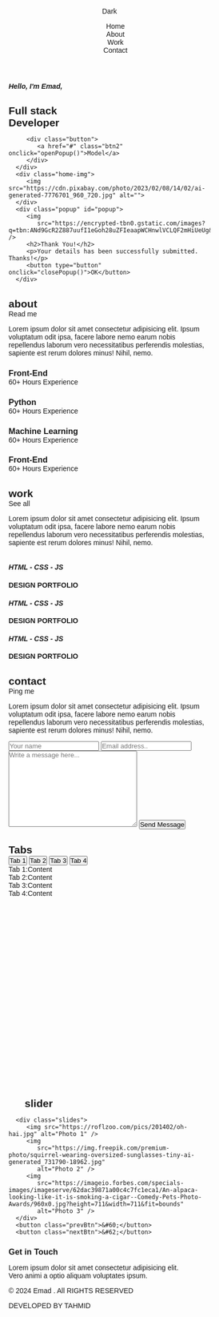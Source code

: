 <!DOCTYPE html>
<html lang="en">

<head>
   <meta charset="UTF-8">
   <meta name="viewport" content="width=device-width, initial-scale=1.0">
   <title>Portfolio Website HTML CSS</title>
   <link rel="stylesheet" href="./gos.css">
   <link rel="preconnect" href="https://fonts.googleapis.com">
   <link rel="preconnect" href="https://fonts.gstatic.com" crossorigin>
   <link href="https://fonts.googleapis.com/css2?family=Poppins:wght@400;600;700&display=swap" rel="stylesheet">
</head>
<style>
   * {
      padding: 0;
      margin: 0;
      box-sizing: border-box;
      text-decoration: none;
      list-style: none;
      scroll-behavior: smooth;
      font-family: "Poppins", sans-serif;
   }

   :root {
      --bg-color: #1d1e23;
      --bg-footer-color: #27282d;
      --main-color: #a6bbcc;
      --text-color: #fff;

      --h1-font: 4.6rem;
      --h2-font: 3.7rem;
      --p-font: 1rem;
   }

   .light-theme {
      --bg-color: #a6bbcc;
      --main-color: #1d1e23;
      --text-color: black;
      --bg-footer-color: #bed0df;
   }


   body {
      background-color: var(--bg-color);
      color: var(--text-color);
   }

   header {
      position: fixed;
      width: 100%;
      top: 0;
      right: 0;
      z-index: 1000;
      padding: 38px 19%;
      display: flex;
      align-items: center;
      justify-content: space-between;
      background: transparent;
      transition: all .7s;
   }

   .logo {
      display: flex;
      align-items: center;
      color: var(--text-color);
      font-size: 28px;
      font-weight: 600;
      border: 0;
   }

   .navbar {
      display: flex;
   }

   .navbar a {
      margin: 0 25px;
      padding: 4px;
      color: var(--text-color);
      font-size: var(--p-font);
      font-weight: 400;
      border-bottom: 2px solid transparent;
      transition: all .7s;
   }

   .navbar a:hover {
      border-bottom: 2px solid var(--main-color);
      color: var(--main-color);
   }

   #menu-icon {
      font-size: 34px;
      cursor: pointer;
      z-index: 1001;
      display: none;

   }


   /* Add your existing CSS here */

   section {
      padding: 40px 19% 30px;
      transform: translateY(20px);
      transition: opacity 0.5s ease-out, transform 0.4s ease-out;
   }

   section.reveal {
      opacity: 1;
      transform: translateY(0);
   }

   .home {
      height: 100vh;
      width: 100%;
      display: flex;
      align-items: center;
      justify-content: space-between;
      gap: 35px;


   }

   .home-img {
      height: 460px;
      width: 400px;
      object-fit: contain;

   }

   .home-img img {
      width: 100%;
      height: auto;
      border-radius: 5%;
   }

   .home-text {
      padding: top 60px;
   }

   .home-text h5 {
      font-size: 20px;
      font-weight: 500;
   }

   .home-text h1 {
      margin: 15px 0;
      font-size: var(--h1-font);
      color: var(--main-color);
      line-height: 1.1;
      font-weight: 800;

   }

   .social {
      margin-bottom: 30px;

   }

   .social a:first-child {
      font-size: var(--p-font);
      color: var(--text-color);
   }

   .social i {
      display: inline-flex;
      align-items: center;
      justify-content: center;
      height: 40px;
      width: 40px;
      background: var(--bg-color);
      color: var(--main-color);
      border-radius: 50%;
      margin-right: 15px;
      transition: all .7s;
   }

   .social i:hover {
      box-shadow: 0 0 30px var(--main-color);
   }

   .button a {
      display: inline-block;
      padding: 10px 22px;
      background: var(--main-color);
      color: var(--bg-color);
      font-size: 14px;
      font-weight: 600;
      border: 1px solid transparent;
      border-radius: 8px;
      transition: all .7s;
   }

   .button a:hover {
      box-shadow: 0 0 20px var(--main-color);
   }

   .button a.btn2 {
      background: transparent;
      border: 1px solid var(--main-color);
      color: var(--main-color);
      margin-left: 20px;
   }

   .button i {
      margin-right: 7px;

   }

   header.sticky {
      background: var(--bg-footer-color);
      padding: 10px 19%;
   }

   .h-main {
      display: flex;
      flex-wrap: wrap;
      align-items: center;
      justify-content: space-between;
      gap: 3rem;
      margin-bottom: 20px;

   }

   .h-text h2 {
      font-size: var(--h2-font);
      color: var(--main-color);
      font-weight: 700;
   }

   .h-button a {
      display: inline-block;
      font-size: 18px;
      color: var(--text-color);
      transition: all .7s;

   }

   .h-button i {
      margin-left: 6px;

   }

   .h-button a:hover {
      transform: translateY(-5px);
      color: var(--main-color);

   }

   .center p {
      font-size: var(--p-font);
      padding: 0 120px;
      line-height: 32px;
   }

   .about-content {

      display: grid;
      grid-template-columns: repeat(auto-fit, minmax(200px, auto));
      align-items: center;
      text-align: center;
      gap: 2rem;
      margin-top: 4rem;
   }

   .box h3 {
      font-size: 27px;
      font-weight: 600;
      margin-bottom: 5px;

   }

   .box a {
      border-bottom: 2px solid var(--main-color);
      color: var(--main-color);
      font-size: 14px;
   }

   .work-content {
      display: grid;
      grid-template-columns: repeat(auto-fit, minmax(250px, auto));
      align-items: center;
      gap: 2rem;
      margin-top: 4rem;

   }

   .row img {
      height: auto;
      width: 100%;
      border-radius: 12px;
      margin-bottom: 1.4rem;

   }

   .row {
      background: var(--bg-footer-color);
      border-radius: 12px;
      border: 1px solid transparent;
      padding: 15px 20px;
      transition: all .5s ease;

   }

   .main-row {
      display: flex;
      align-items: center;
      justify-content: space-between;
      margin-bottom: 0.5rem;
   }

   .row h5 {
      font-size: 15px;
      font-weight: 500;
      margin-bottom: 5px;
   }

   .row h4 {
      font-size: 17px;
      font-weight: 600;

   }

   .row i {
      display: inline-flex;
      align-items: center;
      justify-content: center;
      width: 35px;
      height: 35px;
      font-size: 20px;
      border-radius: 50%;
      background: var(--main-color);
      color: var(--bg-color);
   }

   .row:hover {
      border: 1px solid var(--main-color);
      transform: translateY(-3px) scale(1.02);
      cursor: pointer;

   }

   .contact-form {
      display: flex;
      align-items: center;
      justify-content: center;
      margin-top: 4.3rem;
   }

   .contact-form form {
      position: relative;
      width: 600px;
   }

   form input,
   form textarea {
      width: 100%;
      padding: 20px;
      border: none;
      outline: none;
      background: var(--bg-footer-color);
      color: var(--text-color);
      margin-bottom: 20px;
      border-radius: 10px;

   }

   form input::placeholder,
   form textarea::placeholder {
      color: #fcfc;
      font-size: 15px;
   }

   form textarea {
      resize: none;
   }

   form .send-btn {
      display: inline-block;
      padding: 11px 25px;
      background: var(--main-color);
      border: 2px solid var(--main-color);
      border-radius: 8px;
      font-size: 15px;
      font-weight: 600;
      transition: all .6s;
      width: 30%;
   }

   form .send-btn:hover {
      background: transparent;
      color: var(--main-color);
      box-shadow: 0 0 20px var(--main-color);
      cursor: pointer;

   }

   .end-content {
      padding: 20px 19%;
      border-top: 1px solid rgba(255, 255, 255, 0.2);
      display: flex;
      align-items: center;
      justify-content: space-between;
      gap: 2rem;
   }

   .copytight p {
      font-size: 14px;
      font-weight: 400;
      color: var(--text-color);
   }

   .scroll-top i {
      display: inline-flex;
      align-items: center;
      justify-content: center;
      background: var(--main-color);
      color: var(--bg-color);
      width: 40px;
      height: 40px;
      border-radius: 50%;
      font-size: 27px;
   }

   .title {
      font-family: sans-serif;
      color: #dc2d5e;
      text-align: center;
   }

   .tabContainer {
      width: 100%;
      height: 400px;
   }

   .tabContainer .buttonContainer {
      height: 15%;
   }

   .tabContainer .buttonContainer button {
      width: 25%;
      height: 100%;
      float: left;
      border: none;
      outline: none;
      cursor: pointer;
      padding: 10px;
      font-family: sans-serif;
      font-size: 18px;
      background-color: #eee;
   }

   .tabContainer .buttonContainer button:hover {
      background-color: #d7d4d4;
   }

   .tabContainer .tabPanel {
      height: 85%;
      background-color: gray;
      color: white;
      text-align: center;
      padding-top: 105px;
      box-sizing: border-box;
      font-family: sans-serif;
      font-size: 22px;
      display: none;
   }


   .slider {
      position: relative;
      max-width: 800px;
      margin: 0 auto;
      overflow: hidden;
   }

   .slider .slides {
      display: flex;
   }

   .slider .slides img {
      width: 100%;
      height: 500px;
      object-fit: cover;
   }

   .slider button {
      position: absolute;
      top: 50%;
      transform: translateY(-50%);
      border: none;
      background: rgba(0, 0, 0, 0.5);
      color: white;
      padding: 10px 20px;
      cursor: pointer;
      font-size: 20px;
   }

   .slider .prevBtn {
      left: 0;
   }

   .slider .nextBtn {
      right: 0;
   }


   .popup {
      width: 400px;
      background: #fff;
      border-radius: 6px;
      position: absolute;
      top: 0;
      left: 50%;
      transform: translate(-50%, -50%) scale(0.1);
      text-align: center;
      padding: 0 30px 30px;
      color: #333;
      visibility: hidden;
      transition: transform 0.4s, top 0.4s;
   }

   .open-popup {
      visibility: visible;
      top: 50%;
      transform: translate(-50%, -50%) scale(1);
   }

   .popup img {
      width: 100px;
      margin-top: -50px;
      border-radius: 50%;
      box-shadow: 0 2px 5px rgba(0, 0, 0, 0.2);
   }

   .popup h2 {
      font-size: 38px;
      font-weight: 500;
      margin: 30px 0 10px;
   }

   .popup button {
      width: 100%;
      margin-top: 50px;
      padding: 10px 0;
      background: var(--main-color);
      color: #fff;
      border: 0;
      outline: none;
      font-size: 18px;
      border-radius: 4px;
      cursor: pointer;
      box-shadow: 0 5px 5px rgba(0, 0, 0, 0.2);
   }

   .footer {
      height: 300px;
      background-color: var(--bg-footer-color);
      width: 100%;
      margin-bottom: 21px;
   }

   .footer-content {
      width: 100%;
      height: 100%;
   }

   .footer-left {
      width: 100%;
      display: flex;
      flex-direction: column;
      gap: 20px;
   }

   .footer-left .social a {
      font-weight: 600;
      font-size: 20px;
      margin-right: 10px;
   }

   .footer-content h3 {
      font-size: 50px;
   }

   @media (max-width: 1650px) {
      header {
         padding: 14px 8%;
      }

      header.sticky {
         padding: 9px 8%;
      }

      section {
         padding: 50px 8% 50px;
      }

      .end-content {
         padding: 15px 8%;

      }

   }

   @media (max-width: 1220px) {
      header {
         padding: 12px 4%;
      }

      header.sticky {
         padding: 9px 4%;
      }

      section {
         padding: 50px 4% 50px;
      }

      .end-content {
         padding: 15px 4%;
      }

      .home {
         height: 85vh;
      }

   }

   @media (max-width: 1100px) {
      :root {
         --h1-font: 5.2rem;
         --h2-font: 3.1rem;
         --p-font: 15px;
      }
   }

   @media (max-width: 1050px) {
      .home-img {
         margin: 0 auto;
         height: 350px;
         width: 350px;
      }

      .home {
         height: auto;
         display: flex;
         flex-wrap: wrap;
         gap: 50px;
      }
   }

   @media (max-width: 740px) {
      .center p {
         padding: 0;
      }
   }

   @media (max-width: 600px) {
      #menu-icon {
         display: block;
      }

      :root {
         --h1-font: 3.8rem;
         --h2-font: 2.5rem;
         --p-font: 14px;
      }

      .navbar {
         position: absolute;
         top: 100%;
         right: -100%;
         width: 270px;
         height: 100vh;
         display: flex;
         flex-direction: column;
         background: #25262d;
         padding: 20px 10px;
         gap: 0.6rem;
         text-align: left;
         transition: all .7s;
      }

      .navbar a {
         font-size: 20px;
         font-weight: 500;
      }

      .navbar.open {
         right: 0;
      }

      form .send-btn {
         width: 50%;
      }

   }
</style>

<body>
   <header>
      <a href="#" class="logo" onclick="myFunction()">Dark</a>
      <ul class="navbar">
         <li><a href="#home">Home</a></li>
         <li><a href="#about">About</a></li>
         <li><a href="#work">Work</a></li>
         <li><a href="#contact">Contact</a></li>
      </ul>
      <div class="bx bx-menu" id="menu-icon"></div>
   </header>
   <section class="home" id="home">
      <div class="home-text">
         <h5>Hello, I'm Emad,</h5>
         <h1>Full stack <br> Developer</h1>

         <div class="button">
            <a href="#" class="btn2" onclick="openPopup()">Model</a>
         </div>
      </div>
      <div class="home-img">
         <img src="https://cdn.pixabay.com/photo/2023/02/08/14/02/ai-generated-7776701_960_720.jpg" alt="">
      </div>
      <div class="popup" id="popup">
         <img
            src="https://encrypted-tbn0.gstatic.com/images?q=tbn:ANd9GcR2Z887uufI1eGoh28uZFIeaapWCHnwlVCLQF2mHiUeUg&s" />
         <h2>Thank You!</h2>
         <p>Your details has been successfully submitted. Thanks!</p>
         <button type="button" onclick="closePopup()">OK</button>
      </div>
   </section>
   <section class="about" id="about">
      <div class="center">
         <div class="h-main">
            <div class="h-text">
               <h2>about</h2>
            </div>
            <div class="h-button">
               <a href="#" class="hh-btn">Read me</a>
            </div>
         </div>
         <p>Lorem ipsum dolor sit amet consectetur adipisicing elit. Ipsum voluptatum odit ipsa, facere labore nemo
            earum nobis repellendus laborum vero necessitatibus perferendis molestias, sapiente est rerum dolores minus!
            Nihil, nemo.</p>
      </div>
      <div class="about-content">
         <div class="box">
            <h3>Front-End</h3>
            <a href="#">60+ Hours Experience</a>
         </div>
         <div class="box">
            <h3>Python</h3>
            <a href="#">60+ Hours Experience</a>
         </div>
         <div class="box">
            <h3>Machine Learning</h3>
            <a href="#">60+ Hours Experience</a>
         </div>
         <div class="box">
            <h3>Front-End</h3>
            <a href="#">60+ Hours Experience</a>
         </div>
      </div>
   </section>
   <section class="work" id="work">
      <div class="center">
         <div class="h-main">
            <div class="h-text">
               <h2>work</h2>
            </div>
            <div class="h-button">
               <a href="#" class="hh-btn">See all</a>
            </div>
         </div>
         <p>Lorem ipsum dolor sit amet consectetur adipisicing elit. Ipsum voluptatum odit ipsa, facere labore nemo
            earum nobis repellendus laborum vero necessitatibus perferendis molestias, sapiente est rerum dolores minus!
            Nihil, nemo.</p>
      </div>
      <div class="work-content">
         <div class="row">
            <img src="https://lingkaran.co/blog/wp-content/uploads/2021/09/Banner_Portfolio-01.png" alt="">
            <div class="main-row">
               <div class="row-text">
                  <h5>HTML - CSS - JS</h5>
                  <h4>DESIGN PORTFOLIO</h4>
               </div>
               <div class="row-icon">
                  <i class="ri-github-fill"></i>
               </div>
            </div>
         </div>
         <div class="row">
            <img src="https://lingkaran.co/blog/wp-content/uploads/2021/09/Banner_Portfolio-01.png" alt="">
            <div class="main-row">
               <div class="row-text">
                  <h5>HTML - CSS - JS</h5>
                  <h4>DESIGN PORTFOLIO</h4>
               </div>
               <div class="row-icon">
                  <i class="ri-github-fill"></i>
               </div>
            </div>
         </div>
         <div class="row">
            <img src="https://lingkaran.co/blog/wp-content/uploads/2021/09/Banner_Portfolio-01.png" alt="">
            <div class="main-row">
               <div class="row-text">
                  <h5>HTML - CSS - JS</h5>
                  <h4>DESIGN PORTFOLIO</h4>
               </div>
               <div class="row-icon">
                  <i class="ri-github-fill"></i>
               </div>
            </div>
         </div>
      </div>
   </section>
   <section class="contact" id="contact">
      <div class="center">
         <div class="h-main">
            <div class="h-text">
               <h2>contact</h2>
            </div>
            <div class="h-button">
               <a href="#" class="hh-btn">Ping me</a>
            </div>
         </div>
         <p>Lorem ipsum dolor sit amet consectetur adipisicing elit. Ipsum voluptatum odit ipsa, facere labore nemo
            earum nobis repellendus laborum vero necessitatibus perferendis molestias, sapiente est rerum dolores minus!
            Nihil, nemo.</p>
         <div class="contact-form" id="cuntactForm">
            <form action="">
               <input type="text" id="name" placeholder="Your name" required>
               <input type="text" id="email" placeholder="Email address.." required>
               <textarea cols="30" id="message" rows="10" placeholder="Write a message here..." required></textarea>
               <input type="submit" id="contactForm" value="Send Message" class="send-btn">
            </form>
         </div>
      </div>
   </section>
   <section class="tabContainer">
      <div class="h-text">
         <h2>Tabs</h2>
      </div>
      <div class="buttonContainer">
         <button onclick="showPanel(0)">Tab 1</button>
         <button onclick="showPanel(1)">Tab 2</button>
         <button onclick="showPanel(2)">Tab 3</button>
         <button onclick="showPanel(3)">Tab 4</button>
      </div>
      <div class="tabPanel">Tab 1:Content</div>
      <div class="tabPanel">Tab 2:Content</div>
      <div class="tabPanel">Tab 3:Content</div>
      <div class="tabPanel">Tab 4:Content</div>
   </section>
   <div class="h-text" style="margin-left: 8%; margin-top: 10vh;">
      <h2>slider</h2>
   </div>

   <section class="slider">

      <div class="slides">
         <img src="https://roflzoo.com/pics/201402/oh-hai.jpg" alt="Photo 1" />
         <img
            src="https://img.freepik.com/premium-photo/squirrel-wearing-oversized-sunglasses-tiny-ai-generated_731790-18962.jpg"
            alt="Photo 2" />
         <img
            src="https://imageio.forbes.com/specials-images/imageserve/62dac39871a00c4c7fc1eca1/An-alpaca-looking-like-it-is-smoking-a-cigar--Comedy-Pets-Photo-Awards/960x0.jpg?height=711&width=711&fit=bounds"
            alt="Photo 3" />
      </div>
      <button class="prevBtn">&#60;</button>
      <button class="nextBtn">&#62;</button>
   </section>
   <section class="footer">
      <div class="footer-content">
         <div class="footer-left">
            <h3>Get in Touch</h3>
            <p>Lorem ipsum dolor sit amet consectetur adipisicing elit. <br> Vero animi a optio aliquam voluptates
               ipsum.</p>
            <div class="social">
               <a href="#"></a>
               <a href="#"></i></a>
               <a href="#"></i></a>
            </div>
         </div>
         <div class="footer-right"></div>
      </div>
   </section>
   <div class="end-content">
      <a href="#home" class="scroll-top"><i class="ri-arrow-up-s-fill"></i></a>
      <div class="copytight">
         <p>© 2024 Emad . All RIGHTS RESERVED </p>
      </div>
      <div class="copytight">
         <p>DEVELOPED BY TAHMID</p>
      </div>
   </div>
   <script src="https://unpkg.com/scrollreveal"></script>
   <script src="https://cdnjs.cloudflare.com/ajax/libs/firebase/7.14.1-0/firebase.js"></script>
   <script>const firebaseConfig = {
         apiKey: "AIzaSyDFXqBPftJk9rKGgtBAp78rJwmHOVBJjH8",
         authDomain: "cuntactform.firebaseapp.com",
         databaseURL: "https://cuntactform-default-rtdb.firebaseio.com",
         projectId: "cuntactform",
         storageBucket: "cuntactform.appspot.com",
         messagingSenderId: "552818156513",
         appId: "1:552818156513:web:b20ab037ef03b0e43568a0"
      };



      firebase.initializeApp(firebaseConfig);

      // reference your database
      var contactFormDB = firebase.database().ref("cuntactForm");

      document.getElementById("cuntactForm").addEventListener("submit", submitForm);

      function submitForm(e) {
         e.preventDefault();

         var name = getElementVal("name");
         var email = getElementVal("email");
         var message = getElementVal("message");

         saveMessages(name, email, message);

         //   enable alert
         document.querySelector(".alert").style.display = "block";

         //   remove the alert
         setTimeout(() => {
            document.querySelector(".alert").style.display = "none";
         }, 3000);
         name.value = ''
         email.value = ''
         message.value = ''

         //   reset the form
         document.getElementById("cuntactForm").reset();
      }

      const saveMessages = (name, email, message) => {
         var newContactForm = contactFormDB.push();

         newContactForm.set({
            name: name,
            email: email,
            msgContent: message,
         });
      };

      const getElementVal = (id) => {
         return document.getElementById(id).value;
      };

   </script>
   <script>const header = document.querySelector("header");

      window.addEventListener("scroll", function () {
         header.classList.toggle("sticky", window.scrollY > 70);
      });

      let menu = document.querySelector('#menu-icon');
      let navbar = document.querySelector('.navbar');

      menu.onclick = () => {
         menu.classList.toggle('bx-x');
         navbar.classList.toggle('open');
      };

      window.onscroll = () => {
         menu.classList.remove('bx-x');
         navbar.classList.remove('open');
      };



      const sr = ScrollReveal({
         distance: '60px',
         duration: 2500,
         delay: 400,
         reset: true
      });

      sr.reveal('.home-text', { delay: 100, origin: 'top' });
      sr.reveal('.home-img', { delay: 300, origin: 'top' });
      sr.reveal('.about, .services, .portfolio,.tabContainer, .contact', { delay: 150, origin: 'top' });



      var tabButtons = document.querySelectorAll(
         ".tabContainer .buttonContainer button"
      );
      var tabPanels = document.querySelectorAll(".tabContainer  .tabPanel");

      function showPanel(panelIndex, colorCode) {
         tabButtons.forEach(function (node) {
            node.style.backgroundColor = "";
            node.style.color = "";
         });
         tabButtons[panelIndex].style.backgroundColor = colorCode;
         tabButtons[panelIndex].style.color = "#a6bbcc";
         tabPanels.forEach(function (node) {
            node.style.display = "none";
         });
         tabPanels[panelIndex].style.display = "block";
      }
      showPanel(0);


      document.addEventListener("DOMContentLoaded", function () {
         const slides = document.querySelectorAll(".slides img");
         const prevBtn = document.querySelector(".prevBtn");
         const nextBtn = document.querySelector(".nextBtn");
         let currentSlide = 0;

         function showSlide(index) {
            slides.forEach((slide, i) => {
               if (i === index) {
                  slide.style.display = "block";
               } else {
                  slide.style.display = "none";
               }
            });
         }

         showSlide(currentSlide);

         prevBtn.addEventListener("click", function () {
            currentSlide = (currentSlide - 1 + slides.length) % slides.length;
            showSlide(currentSlide);
         });

         nextBtn.addEventListener("click", function () {
            currentSlide = (currentSlide + 1) % slides.length;
            showSlide(currentSlide);
         });
      });


      let popup = document.getElementById("popup");

      function openPopup() {
         popup.classList.add("open-popup");
      }
      function closePopup() {
         popup.classList.remove("open-popup");
      }

      function myFunction() {
         var element = document.body;
         element.classList.toggle("light-theme");
         var logo = document.querySelector('.logo');
         if (logo.innerText === 'dark') {
            logo.innerText = 'light';
         } else {
            logo.innerText = 'dark';
         }
      }

   </script>
</body>

</html>
